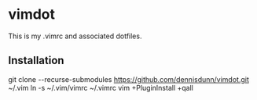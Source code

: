 # vimdot
This is my .vimrc and associated dotfiles.

## Installation

git clone --recurse-submodules https://github.com/dennisdunn/vimdot.git ~/.vim
ln -s ~/.vim/vimrc ~/.vimrc
vim +PluginInstall +qall
